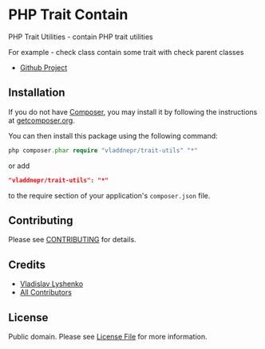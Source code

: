 # PHP Trait Contain

PHP Trait Utilities - contain PHP trait utilities

For example - check class contain some trait with check parent classes

- [Github Project](https://github.com/vladdnepr/trait-utils)

## Installation

If you do not have [Composer](http://getcomposer.org/), you may install it by following the instructions
at [getcomposer.org](http://getcomposer.org/doc/00-intro.md#installation-nix).

You can then install this package using the following command:

```php
php composer.phar require "vladdnepr/trait-utils" "*"
```
or add

```json
"vladdnepr/trait-utils": "*"
```

to the require section of your application's `composer.json` file.

## Contributing

Please see [CONTRIBUTING](CONTRIBUTING.md) for details.

## Credits

- [Vladislav Lyshenko](https://github.com/vladdnepr)
- [All Contributors](../../contributors)

## License

Public domain. Please see [License File](LICENSE.md) for more information.
